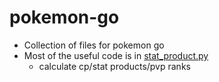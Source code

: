 # pokemon-go

 - Collection of files for pokemon go
 - Most of the useful code is in [stat_product.py](stat_product.py)
   - calculate cp/stat products/pvp ranks